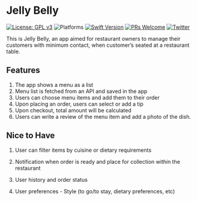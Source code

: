 # Jelly Belly

[![License: GPL v3](https://img.shields.io/badge/License-GPL%20v3-blue.svg)](https://www.gnu.org/licenses/gpl-3.0)
![Platforms](https://img.shields.io/badge/platform-iOS-lightgrey.svg)
[![Swift Version](https://img.shields.io/badge/Swift-5.2-F16D39.svg?style=flat)](https://developer.apple.com/swift)
[![PRs Welcome](https://img.shields.io/badge/PRs-welcome-brightgreen.svg?style=flat-square)](http://makeapullrequest.com)
[![Twitter](https://img.shields.io/badge/twitter-quantum__tunnel-blue)](http://twitter.com/quantum_tunnel)

This is Jelly Belly, an app aimed for restaurant owners to manage their customers with minimum contact, when customer’s seated at a restaurant table.

## Features

1. The app shows a menu as a list
2. Menu list is fetched from an API and saved in the app
3. Users can choose menu items and add them to their order
4. Upon placing an order, users can select or add a tip
5. Upon checkout, total amount will be calculated
6. Users can write a review of the menu item and add a photo of the dish.

## Nice to Have

1. User can filter items by cuisine or dietary requirements

2. Notification when order is ready and place for collection within the restaurant

3. User history and order status

4. User preferences - Style (to go/to stay, dietary preferences, etc)

   

